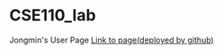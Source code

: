 # CSE110_lab

Jongmin's User Page
[Link to page(deployed by github)](https://jongminkim292.github.io/CSE110_lab/#jongmin-kims-index-page)